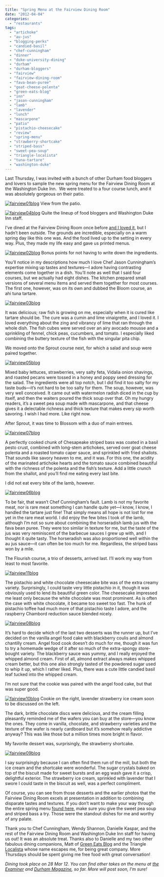 ```yaml
---
title: "Spring Menu at the Fairview Dining Room"
date: "2012-04-04"
categories:
  - "restaurants"
tags:
  - "artichoke"
  - "au-jus"
  - "blogging-perks"
  - "candied-basil"
  - "chef-cunningham"
  - "dinner"
  - "duke-university-dining"
  - "durham"
  - "durham-bloggers"
  - "fairview"
  - "fairview-dining-room"
  - "fava-bean-puree"
  - "goat-cheese-polenta"
  - "green-eats-blog"
  - "inn"
  - "jason-cunningham"
  - "lamb"
  - "lavender"
  - "lunch"
  - "mascarpone"
  - "patio"
  - "pistachio-cheesecake"
  - "review"
  - "spring-menu"
  - "strawberry-shortcake"
  - "striped-bass"
  - "sweet-pea-soup"
  - "triangle-localista"
  - "tuna-tartare"
  - "washington-duke"
---
```


Last Thursday, I was invited with a bunch of other Durham food bloggers and lovers to sample the new spring menu for the Fairview Dining Room at the Washington Duke Inn.  We were treated to a four course lunch, and it was absolutely gorgeous on their patio.




<div class="caption">

[![](http://s3.amazonaws.com/thegourmez-wpmedia/2012/04/fairview01blog.jpg "fairview01blog")](http://s3.amazonaws.com/thegourmez-wpmedia/2012/04/fairview01blog.jpg) View from the patio.</div>





<div class="caption">

[![](http://s3.amazonaws.com/thegourmez-wpmedia/2012/04/fairview04blog.jpg "fairview04blog")](http://s3.amazonaws.com/thegourmez-wpmedia/2012/04/fairview04blog.jpg) Quite the lineup of food bloggers and Washington Duke Inn staff.</div>


I’ve dined at the Fairview Dining Room once before [and I loved it](http://www.thegourmez.com/2010/12/fairview-dining-room/), but I hadn’t been outside. The grounds are incredible, especially on a warm spring day like this one was. And the food lived up to the setting in every way. Plus, they made my life easy and gave us printed menus.




<div class="caption">

[![](http://s3.amazonaws.com/thegourmez-wpmedia/2012/04/fairview02blog.jpg "fairview02blog")](http://s3.amazonaws.com/thegourmez-wpmedia/2012/04/fairview02blog.jpg) Bonus points for not having to write down the ingredients.</div>


You’ll notice in my descriptions how much I love Chef Jason Cunningham’s expertise mixing up tastes and textures—I adore having contrasting elements come together in a dish. You’ll note as well that I said four courses, but we actually had eight dishes. The kitchen prepared small versions of several menu items and served them together for most courses. The first one, however, was on its own and dubbed the Bloom course, an ahi tuna tartare.

[![](http://s3.amazonaws.com/thegourmez-wpmedia/2012/04/fairview03blog.jpg "fairview03blog")](http://s3.amazonaws.com/thegourmez-wpmedia/2012/04/fairview03blog.jpg)

It was delicious; raw fish is growing on me, especially when it is cured like tartare should be. The cure was a cumin and lime vinaigrette, and I loved it. I loved everything about the zing and vibrancy of lime that ran through the whole dish. The fish cubes were served over an airy avocado mousse and a sprinkling of fennel, chick peas, cucumbers, and tomato. I especially liked combining the buttery texture of the fish with the singular pita chip.

We moved onto the Sprout course next, for which a salad and soup were paired together.

[![](http://s3.amazonaws.com/thegourmez-wpmedia/2012/04/fairview05blog.jpg "fairview05blog")](http://s3.amazonaws.com/thegourmez-wpmedia/2012/04/fairview05blog.jpg)

Mixed baby lettuces, strawberries, very salty feta, Vidalia onion shavings, and roasted pecans were tossed in a honey and poppy seed dressing for the salad. The ingredients were all top notch, but I did find it too salty for my taste buds—it’s not hard to be too salty for them. The soup, however, was very well conceived. It came out with watermelon radish diced in the cup by itself, and then the waiters poured the thick soup over that. Oh my hungry readers, it’s a sweet pea soup made with mascarpone, and that cheese gives it a delectable richness and thick texture that makes every sip worth savoring. I wish I had more. Like right now.

After Sprout, it was time to Blossom with a duo of main entrees.

[![](http://s3.amazonaws.com/thegourmez-wpmedia/2012/04/fairview07blog.jpg "fairview07blog")](http://s3.amazonaws.com/thegourmez-wpmedia/2012/04/fairview07blog.jpg)

A perfectly cooked chunk of Chesapeake striped bass was coated in a basil pesto crust, combined with long-stem artichokes, served over goat cheese polenta and a roasted tomato caper sauce, and sprinkled with fried shallots. That sounds like savory heaven to me, and it was. For this one, the acidity of the marinated artichoke hearts and the tomato sauce combined beautiful with the richness of the polenta and the fish’s texture. Add a little crunch from the shallot, and you’ll find me eating every last bite.

I did not eat every bite of the lamb, however.

[![](http://s3.amazonaws.com/thegourmez-wpmedia/2012/04/fairview06blog.jpg "fairview06blog")](http://s3.amazonaws.com/thegourmez-wpmedia/2012/04/fairview06blog.jpg)

To be fair, that wasn’t Chef Cunningham’s fault. Lamb is not my favorite meat, nor is rare meat something I can handle quite yet—I know, I know, I handled the tartare just fine! That simply means all hope is not lost for me yet in the rare meat world. I did enjoy the few bites I took of the lamb, although I’m not so sure about combining the horseradish lamb jus with the fava bean puree. They were too similar in texture for me, but the taste of the jus was very reminiscent of the barbecue sauces I grew up with, and I thought it quite tasty. The horseradish was also proportioned well within the au jus sauce—it can often be too much for me. Regardless, the striped bass won by a mile.

The Flourish course, a trio of desserts, arrived last. I’ll work my way from least to most favorite.

[![](http://s3.amazonaws.com/thegourmez-wpmedia/2012/04/fairview11blog.jpg "fairview11blog")](http://s3.amazonaws.com/thegourmez-wpmedia/2012/04/fairview11blog.jpg)

The pistachio and white chocolate cheesecake bite was of the extra creamy variety. Surprisingly, I could taste very little pistachio in it, though it was obviously used to lend its beautiful green color. The cheesecake impressed me least only because the white chocolate was most prominent. As is often the case with white chocolate, it became too sweet too fast. The hunk of pistachio toffee had much more of that pistachio taste I adore, and the raspberry Chambord reduction sauce blended nicely.

[![](http://s3.amazonaws.com/thegourmez-wpmedia/2012/04/fairview08blog.jpg "fairview08blog")](http://s3.amazonaws.com/thegourmez-wpmedia/2012/04/fairview08blog.jpg)

It’s hard to decide which of the last two desserts was the runner up, but I’ve decided on the vanilla angel food cake with blackberry coulis and almond chantilly cream. Angel food cook doesn’t do much for me, though it was fun to try a homemade wedge of it after so much of the extra-spongy store-bought variety. The blackberry sauce was yummy, and I really enjoyed the whipped almond cream. First of all, almond extract always makes whipped cream better, but this one also strongly tasted of the powdered sugar used to whip it up, which I rather liked. Plus, there was a cute little candied basil leaf tucked into the whipped cream.

I’m not sure that the cookie was paired with the angel food cake, but that was super good.




<div class="caption">

[![](http://s3.amazonaws.com/thegourmez-wpmedia/2012/04/fairview10blog.jpg "fairview10blog")](http://s3.amazonaws.com/thegourmez-wpmedia/2012/04/fairview10blog.jpg) Cookie on the right, lavender strawberry ice cream soon to be discussed on the left.</div>


The dark, brittle chocolate discs were delicious, and the cream filling pleasantly reminded me of the wafers you can buy at the store—you know the ones. They come in vanilla, chocolate, and strawberry varieties and the texture of the wafer is nearly cardboard but it’s somehow really addictive anyway? This was like those but a million times more bright in flavor.

My favorite dessert was, surprisingly, the strawberry shortcake.

[![](http://s3.amazonaws.com/thegourmez-wpmedia/2012/04/fairview09blog.jpg "fairview09blog")](http://s3.amazonaws.com/thegourmez-wpmedia/2012/04/fairview09blog.jpg)

I say surprisingly because I can often find them run of the mill, but both the ice cream and the shortcake were wonderful. The sugar crystals baked on top of the biscuit made for sweet bursts and an egg wash gave it a crisp, delightful exterior. The strawberry ice cream, sprinkled with lavender that I swore I could taste in the biscuit as well, was a perfect compliment.

Of course, you can see from those desserts and the earlier photos that the Fairview Dining Room excels at presentation in addition to combining disparate tastes and textures. If you don’t want to make your way through the entire spring menu [found here](http://www.washingtondukeinn.com/_files/_pdf/Spring_Dinner_Menu.pdf), make sure you give the sweet pea soup and striped bass a try. Those were the standout dishes for me and worthy of any palate.

Thank you to Chef Cunningham, Wendy Shannon, Danielle Kaspar, and the rest of the Fairview Dining Room and Washington Duke Inn staff for having us out! It was an absolute treat. Thanks also to Danielle and my two other fabulous dining companions, Matt of [Green Eats Blog](http://www.greeneatsblog.com/) and the Triangle [Localista](http://www.trianglelocalista.com/) whose name escapes me, for being great company. More Thursdays should be spent giving me free food with great conversation!

_Dining took place on 28 Mar 12. You can find other takes on the menu at [the Examiner](http://www.examiner.com/luxury-travel-in-raleigh/delightful-spring-menu-awaits-at-durham-s-washington-duke-inn-golf-club "The Examiner") and [Durham Magazine](http://www.durhammag.com/blogs/durham-magazine-blog/sneak-peek-at-wadu%27s-spring-menu "Durham Magazine"), so far. More will post soon, I'm sure!_
